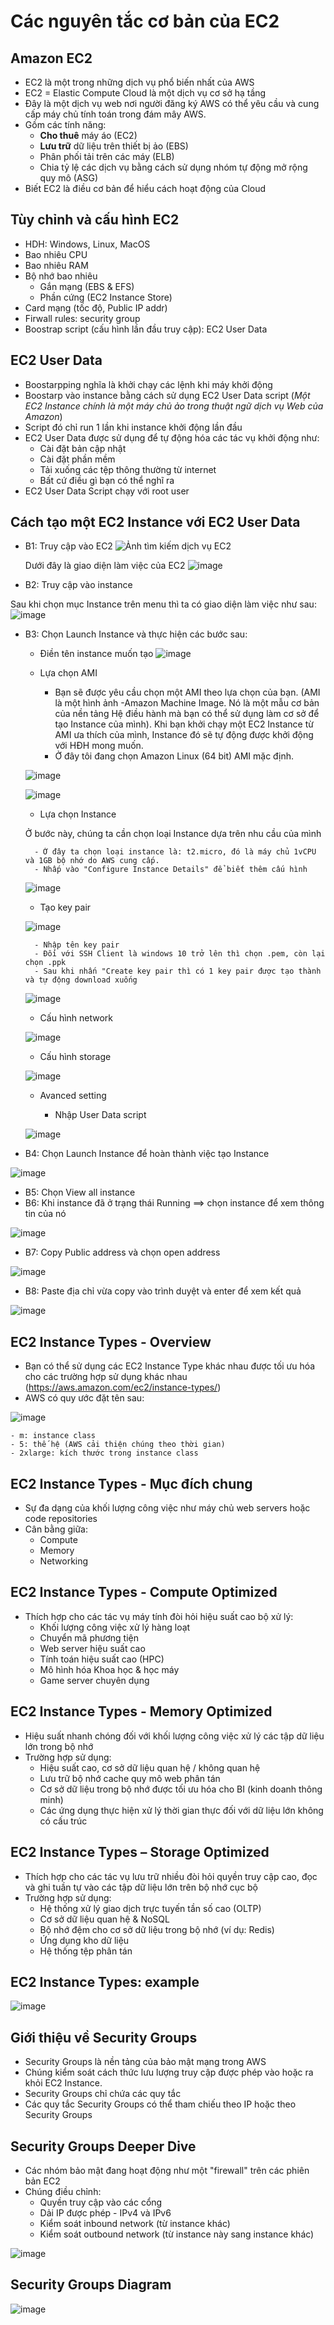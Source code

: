 # Các nguyên tắc cơ bản của EC2
## Amazon EC2
- EC2 là một trong những dịch vụ phổ biến nhất của AWS
- EC2 = Elastic Compute Cloud là một dịch vụ cơ sở hạ tầng
- Đây là một dịch vụ web nơi người đăng ký AWS có thể yêu cầu và cung cấp máy chủ tính toán trong đám mây AWS.
- Gồm các tính năng:
    - **Cho thuê** máy áo (EC2)
    - **Lưu trữ** dữ liệu trên thiết bị ảo (EBS)
    - Phân phối tải trên các máy (ELB)
    - Chia tỷ lệ các dịch vụ bằng cách sử dụng nhóm tự động mở rộng quy mô (ASG)
- Biết EC2 là điều cơ bản để hiểu cách hoạt động của Cloud
## Tùy chỉnh và cấu hình EC2
- HDH: Windows, Linux, MacOS
- Bao nhiêu CPU
- Bao nhiêu RAM
- Bộ nhớ bao nhiêu
    - Gắn mạng (EBS & EFS) 
    - Phần cứng (EC2 Instance Store)
- Card mạng (tốc độ, Public IP addr)
- Firwall rules: security group
- Boostrap script (cấu hình lần đầu truy cập): EC2 User Data
## EC2 User Data
- Boostarpping nghĩa là khởi chạy các lệnh khi máy khởi động
- Boostarp vào instance bằng cách sử dụng EC2 User Data script (_Một EC2 Instance chính là một máy chủ ảo trong thuật ngữ dịch vụ Web của Amazon_)
- Script đó chỉ run 1 lần khi instance khởi động lần đầu
- EC2 User Data được sử dụng để tự động hóa các tác vụ khởi động như:
    - Cài đặt bản cập nhật
    - Cài đặt phần mềm
    - Tải xuống các tệp thông thường từ internet
    - Bất cứ điều gì bạn có thể nghĩ ra
- EC2 User Data Script chạy với root user
## Cách tạo một EC2 Instance với EC2 User Data
- B1: Truy cập vào EC2
![Ảnh tìm kiếm dịch vụ EC2](https://user-images.githubusercontent.com/48356049/198322313-c2677bd4-f21e-4c77-8432-d35b908daa97.png)

    Dưới đây là giao diện làm việc của EC2
![image](https://user-images.githubusercontent.com/48356049/198322984-7427864d-9075-4e37-a14d-11d8062c3198.png)

- B2: Truy cập vào instance

Sau khi chọn mục Instance trên menu thì ta có giao diện làm việc như sau:
![image](https://user-images.githubusercontent.com/48356049/198323944-b5fc71a6-e651-4787-8b2c-01c5b5c9648e.png)

- B3: Chọn Launch Instance và thực hiện các bước sau:
    - Điền tên instance muốn tạo
    ![image](https://user-images.githubusercontent.com/48356049/198327185-19f4d62b-9c29-49b3-b7e2-14644be2b52d.png)

    - Lựa chọn AMI
        - Bạn sẽ được yêu cầu chọn một AMI theo lựa chọn của bạn. (AMI là một hình ảnh -Amazon Machine Image. Nó là một mẫu cơ bản của nền tảng Hệ điều hành mà bạn có thể sử dụng làm cơ sở để tạo Instance của mình). Khi bạn khởi chạy một EC2 Instance từ AMI ưa thích của mình, Instance đó sẽ tự động được khởi động với HĐH mong muốn. 
        - Ở đây tôi đang chọn Amazon Linux (64 bit) AMI mặc định.
    
    ![image](https://user-images.githubusercontent.com/48356049/198327546-ee3a939b-4058-4544-968c-5d0ec447bf47.png)
        
    ![image](https://user-images.githubusercontent.com/48356049/198327927-2221aba7-6e5a-44ff-bb71-d3432effc512.png)
    
    - Lựa chọn Instance
    
    Ở bước này, chúng ta cần chọn loại Instance dựa trên nhu cầu của mình

        - Ở đây ta chọn loại instance là: t2.micro, đó là máy chủ 1vCPU và 1GB bộ nhớ do AWS cung cấp.
        - Nhấp vào "Configure Instance Details" để biết thêm cấu hình
        
    ![image](https://user-images.githubusercontent.com/48356049/198329809-8f4e9d02-9467-4c11-b63b-4fa523c7e56c.png)
    
    - Tạo key pair
    
    ![image](https://user-images.githubusercontent.com/48356049/198332172-2a28cbb7-550a-4761-ab28-8894c928f391.png)
    
        - Nhập tên key pair
        - Đối với SSH Client là windows 10 trở lên thì chọn .pem, còn lại chọn .ppk
        - Sau khi nhấn "Create key pair thì có 1 key pair được tạo thành và tự động download xuống
    
    ![image](https://user-images.githubusercontent.com/48356049/198332268-6c4f25c7-cf82-495c-96e0-55b46c45b082.png)

    
    -  Cấu hình network
    
    ![image](https://user-images.githubusercontent.com/48356049/198330375-30314891-b989-48f3-afcf-487094a6b7f6.png)
    
    - Cấu hình storage
    
    ![image](https://user-images.githubusercontent.com/48356049/198331119-141b1deb-a174-41e9-a25b-f781d104544d.png)

    - Avanced setting
    
        - Nhập User Data script 
    
    ![image](https://user-images.githubusercontent.com/48356049/198331899-2b68f797-1544-48ee-ad40-96184dbdcad6.png)

- B4: Chọn Launch Instance để hoàn thành việc tạo Instance

![image](https://user-images.githubusercontent.com/48356049/198333239-773deefc-60a9-43c1-bb89-b90a6d3e7528.png)

- B5: Chọn View all instance
- B6: Khi instance đã ở trạng thái Running ==> chọn instance để xem thông tin của nó

![image](https://user-images.githubusercontent.com/48356049/198334008-b3ff0d70-659c-42e4-8c43-419d47d7a374.png)

- B7: Copy Public address và chọn open address

![image](https://user-images.githubusercontent.com/48356049/198334248-899dbc49-e607-493d-b041-c3a249be77f3.png)

- B8: Paste địa chỉ vừa copy vào trình duyệt và enter để xem kết quả

![image](https://user-images.githubusercontent.com/48356049/198334661-ba24ffe4-39fb-4cc3-92a4-a4dabe034661.png)

## EC2 Instance Types - Overview
- Bạn có thể sử dụng các EC2 Instance Type khác nhau được tối ưu hóa cho các trường hợp sử dụng khác nhau (https://aws.amazon.com/ec2/instance-types/)
- AWS có quy ước đặt tên sau:

![image](https://user-images.githubusercontent.com/48356049/198423560-5a56b484-df7f-4580-a692-23a7c4227190.png)

    - m: instance class
    - 5: thế hệ (AWS cải thiện chúng theo thời gian)
    - 2xlarge: kích thước trong instance class
    
 ## EC2 Instance Types - Mục đích chung
 
- Sự đa dạng của khối lượng công việc như máy chủ web servers hoặc code repositories
- Cân bằng giữa:
    - Compute
    - Memory
    - Networking

## EC2 Instance Types - Compute Optimized
 
 - Thích hợp cho các tác vụ máy tính đòi hỏi hiệu suất cao bộ xử lý:
    - Khối lượng công việc xử lý hàng loạt
    - Chuyển mã phương tiện
    - Web server hiệu suất cao
    - Tính toán hiệu suất cao (HPC)
    - Mô hình hóa Khoa học & học máy
    - Game server chuyên dụng

## EC2 Instance Types - Memory Optimized
- Hiệu suất nhanh chóng đối với khối lượng công việc xử lý các tập dữ liệu lớn trong bộ nhớ
- Trường hợp sử dụng:
    - Hiệu suất cao, cơ sở dữ liệu quan hệ / không quan hệ
    - Lưu trữ bộ nhớ cache quy mô web phân tán
    - Cơ sở dữ liệu trong bộ nhớ được tối ưu hóa cho BI (kinh doanh thông minh)
    - Các ứng dụng thực hiện xử lý thời gian thực đối với dữ liệu lớn không có cấu trúc

## EC2 Instance Types – Storage Optimized
- Thích hợp cho các tác vụ lưu trữ nhiều đòi hỏi quyền truy cập cao, đọc và ghi tuần tự vào các tập dữ liệu lớn trên bộ nhớ cục bộ
- Trường hợp sử dụng:
    - Hệ thống xử lý giao dịch trực tuyến tần số cao (OLTP)
    - Cơ sở dữ liệu quan hệ & NoSQL
    - Bộ nhớ đệm cho cơ sở dữ liệu trong bộ nhớ (ví dụ: Redis)
    - Ứng dụng kho dữ liệu
    - Hệ thống tệp phân tán
## EC2 Instance Types: example
![image](https://user-images.githubusercontent.com/48356049/198430089-2a98b5d7-cfed-472e-871b-1d50b8ad2a0a.png)

## Giới thiệu về Security Groups
- Security Groups là nền tảng của bảo mật mạng trong AWS
- Chúng kiểm soát cách thức lưu lượng truy cập được phép vào hoặc ra khỏi EC2 Instance.
- Security Groups chỉ chứa các quy tắc
- Các quy tắc Security Groups có thể tham chiếu theo IP hoặc theo Security Groups
## Security Groups Deeper Dive
- Các nhóm bảo mật đang hoạt động như một "firewall" trên các phiên bản EC2
- Chúng điều chỉnh:
    - Quyền truy cập vào các cổng
    - Dải IP được phép - IPv4 và IPv6
    - Kiểm soát inbound network (từ instance khác)
    - Kiểm soát outbound network (từ instance này sang instance khác)
 
![image](https://user-images.githubusercontent.com/48356049/198433246-673dfc41-70fa-4d47-8a77-ec351390cdc1.png)
## Security Groups Diagram
![image](https://user-images.githubusercontent.com/48356049/198433559-d391869d-aec2-404a-8149-1fb7a0df80fe.png)

